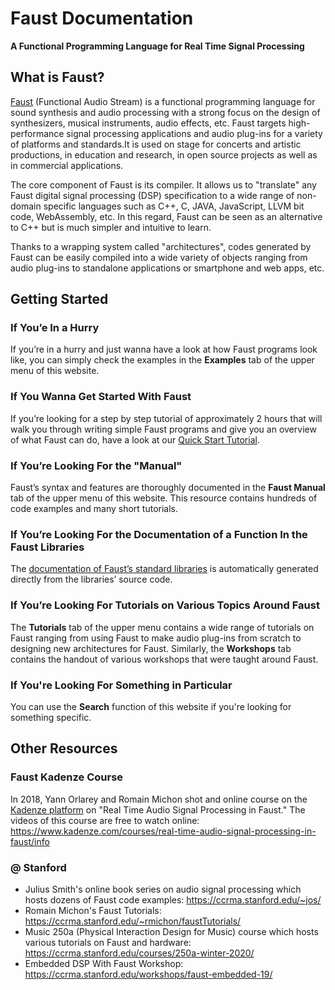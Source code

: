 # Faust Documentation
**A Functional Programming Language for Real Time Signal Processing**

## What is Faust?

[Faust](https://faust.grame.fr) (Functional Audio Stream) is a functional programming language for sound synthesis and audio processing with a strong focus on the design of synthesizers, musical instruments, audio effects, etc. Faust targets high-performance signal processing applications and audio plug-ins for a variety of platforms and standards.It is used on stage for concerts and artistic productions, in education and research, in open source projects as well as in commercial applications.

The core component of Faust is its compiler. It allows us to "translate" any Faust digital signal processing (DSP) specification to a wide range of non-domain specific languages such as C++, C, JAVA, JavaScript, LLVM bit code, WebAssembly, etc. In this regard, Faust can be seen as an alternative to C++ but is much simpler and intuitive to learn.

Thanks to a wrapping system called "architectures", codes generated by Faust can be easily compiled into a wide variety of objects ranging from audio plug-ins to standalone applications or smartphone and web apps, etc.

## Getting Started

### If You’e In a Hurry

If you’re in a hurry and just wanna have a look at how Faust programs look like, you can simply check the examples in the **Examples** tab of the upper menu of this website.

### If You Wanna Get Started With Faust

If you’re looking for a step by step tutorial of approximately 2 hours that will walk you through writing simple Faust programs and give you an overview of what Faust can do, have a look at our [Quick Start Tutorial](manual/quick-start).

### If You’re Looking For the "Manual"

Faust’s syntax and features are thoroughly documented in the **Faust Manual** tab of the upper menu of this website. This resource contains hundreds of code examples and many short tutorials.

### If You’re Looking For the Documentation of a Function In the Faust Libraries

The [documentation of Faust’s standard libraries](https://faustlibrairies.grame.fr/) is automatically generated directly from the libraries’ source code.

### If You’re Looking For Tutorials on Various Topics Around Faust

The **Tutorials** tab of the upper menu contains a wide range of tutorials on Faust ranging from using Faust to make audio plug-ins from scratch to designing new architectures for Faust. Similarly, the **Workshops** tab contains the handout of various workshops that were taught around Faust. 

### If You're Looking For Something in Particular

You can use the **Search** function of this website if you're looking for something specific.

## Other Resources

### Faust Kadenze Course

In 2018, Yann Orlarey and Romain Michon shot and online course on the [Kadenze platform](https://www.kadenze.com) on "Real Time Audio Signal Processing in Faust." The videos of this course are free to watch online: <https://www.kadenze.com/courses/real-time-audio-signal-processing-in-faust/info>

### @ Stanford

* Julius Smith's online book series on audio signal processing which hosts dozens of Faust code examples: <https://ccrma.stanford.edu/~jos/>
* Romain Michon's Faust Tutorials: <https://ccrma.stanford.edu/~rmichon/faustTutorials/>
* Music 250a (Physical Interaction Design for Music) course which hosts various tutorials on Faust and hardware: <https://ccrma.stanford.edu/courses/250a-winter-2020/>
* Embedded DSP With Faust Workshop: <https://ccrma.stanford.edu/workshops/faust-embedded-19/>
